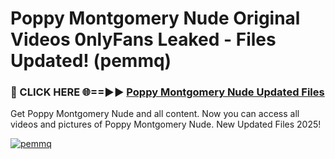 # Poppy Montgomery Nude Original Videos 0nlyFans Leaked - Files Updated! (pemmq)

<h3>🔴 CLICK HERE 🌐==►► <a href="https://tinyurl.com/yc6ubb5a" rel="nofollow">Poppy Montgomery Nude Updated Files</a></h3>

Get Poppy Montgomery Nude and all content. Now you can access all videos and pictures of Poppy Montgomery Nude. New Updated Files 2025!

[![pemmq](https://i.imgur.com/7eu0CRL.gif)](https://tinyurl.com/yc6ubb5a)

